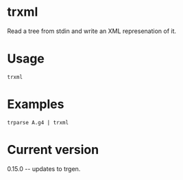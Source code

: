 # trxml

Read a tree from stdin and write an XML represenation of it.

# Usage

    trxml

# Examples

    trparse A.g4 | trxml

# Current version

0.15.0 -- updates to trgen.
